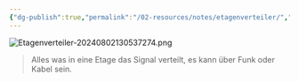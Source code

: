 ```yaml
---
{"dg-publish":true,"permalink":"/02-resources/notes/etagenverteiler/","tags":["netzwerk/kabel","GFN/LF03"]}
---
```


![Etagenverteiler-20240802130537274.png](/img/user/02%20-%20RESOURCES/Files/Etagenverteiler-20240802130537274.png)
>Alles was in eine Etage das Signal verteilt, es kann über Funk oder Kabel sein.